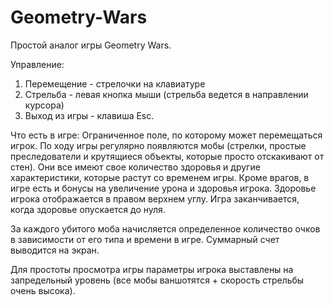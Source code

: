 # Geometry-Wars
Простой аналог игры Geometry Wars.

Управление:
1) Перемещение - стрелочки на клавиатуре
2) Стрельба - левая кнопка мыши (стрельба ведется в направлении курсора)
3) Выход из игры - клавиша Esc.


Что есть в игре:
Ограниченное поле, по которому может перемещаться игрок. По ходу игры регулярно появляются мобы (стрелки, простые преследователи и крутящиеся объекты, которые 
просто отскакивают от стен). Они все имеют свое количество здоровья и другие характеристики, которые растут со временем игры. Кроме врагов, в игре есть и бонусы на
увеличение урона и здоровья игрока. Здоровье игрока отображается в правом верхнем углу. Игра заканчивается, когда здоровье опускается до нуля.

За каждого убитого моба начисляется определенное количество очков в зависимости от его типа и времени в игре. Суммарный счет выводится на экран.

Для простоты просмотра игры параметры игрока выставлены на запредельный уровень (все мобы ваншотятся + скорость стрельбы очень высока).